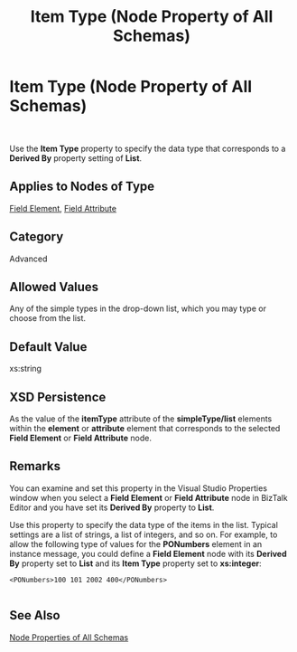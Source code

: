 ﻿---
title: Item Type (Node Property of All Schemas)
TOCTitle: Item Type (Node Property of All Schemas)
ms:assetid: ba4cb81e-8427-4b22-9157-d84d75852c10
ms:mtpsurl: https://msdn.microsoft.com/en-us/library/Aa578323(v=BTS.80)
ms:contentKeyID: 51530800
ms.date: 08/30/2017
mtps_version: v=BTS.80
---

# Item Type (Node Property of All Schemas)

 

Use the **Item Type** property to specify the data type that corresponds to a **Derived By** property setting of **List**.

## Applies to Nodes of Type

[Field Element](field-element-node-properties.md), [Field Attribute](field-attribute-node-properties.md)

## Category

Advanced

## Allowed Values

Any of the simple types in the drop-down list, which you may type or choose from the list.

## Default Value

xs:string

## XSD Persistence

As the value of the **itemType** attribute of the **simpleType/list** elements within the **element** or **attribute** element that corresponds to the selected **Field Element** or **Field Attribute** node.

## Remarks

You can examine and set this property in the Visual Studio Properties window when you select a **Field Element** or **Field Attribute** node in BizTalk Editor and you have set its **Derived By** property to **List**.

Use this property to specify the data type of the items in the list. Typical settings are a list of strings, a list of integers, and so on. For example, to allow the following type of values for the **PONumbers** element in an instance message, you could define a **Field Element** node with its **Derived By** property set to **List** and its **Item Type** property set to **xs:integer**:

``` 
<PONumbers>100 101 2002 400</PONumbers>  
  
```

## See Also

[Node Properties of All Schemas](node-properties-of-all-schemas.md)

